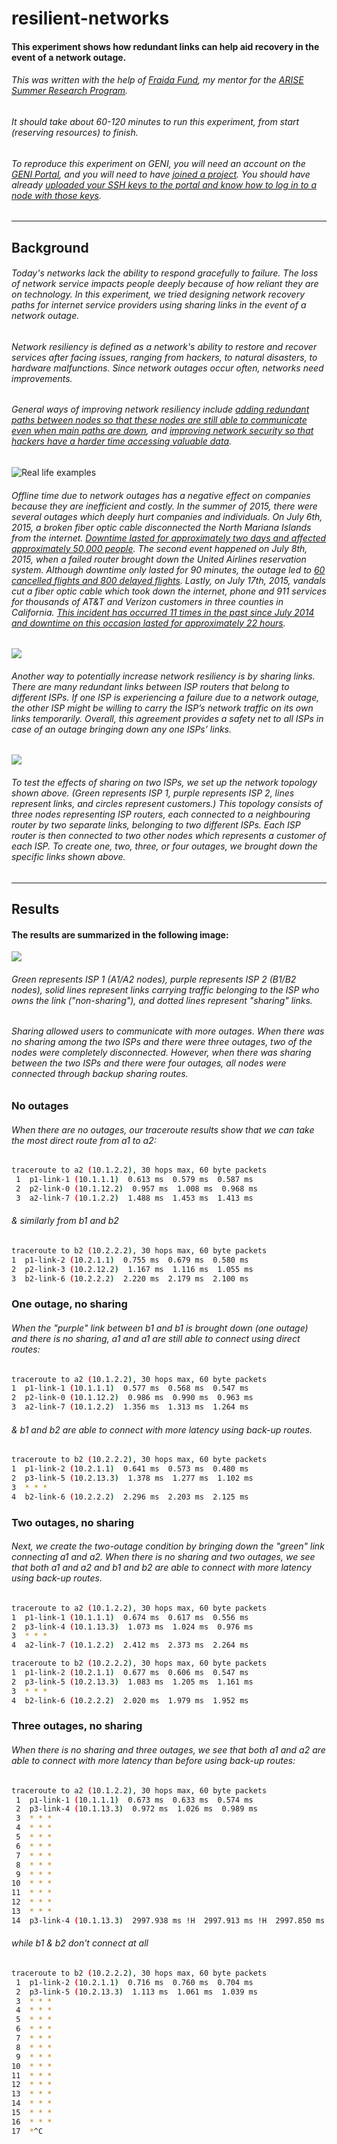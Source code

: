 # resilient-networks
#### This experiment shows how redundant links can help aid recovery in the event of a network outage.
###### This was written with the help of [Fraida Fund](https://github.com/ffund), my mentor for the [ARISE Summer Research Program](http://engineering.nyu.edu/k12stem/arise/).
###### It should take about 60-120 minutes to run this experiment, from start (reserving resources) to finish.
###### To reproduce this experiment on GENI, you will need an account on the [GENI Portal](http://groups.geni.net/geni/wiki/SignMeUp), and you will need to have [joined a project](http://groups.geni.net/geni/wiki/JoinAProject). You should have already [uploaded your SSH keys to the portal and know how to log in to a node with those keys](http://groups.geni.net/geni/wiki/HowTo/LoginToNodes).
---
## Background
###### Today's networks lack the ability to respond gracefully to failure. The loss of network service impacts people deeply because of how reliant they are on technology. In this experiment, we tried designing network recovery paths for internet service providers using sharing links in the event of a network outage.
###### Network resiliency is defined as a network's ability to restore and recover services after facing issues, ranging from hackers, to natural disasters, to hardware malfunctions. Since network outages occur often, networks need improvements.
###### General ways of improving network resiliency include [adding redundant paths between nodes so that these nodes are still able to communicate even when main paths are down](https://calhoun.nps.edu/bitstream/handle/10945/37231/Sterbenz-Cetinkaya-Hameed-Jabbar-Qian-Rohrer-2011.pdf), and [improving network security so that hackers have a harder time accessing valuable data](https://calhoun.nps.edu/bitstream/handle/10945/37231/Sterbenz-Cetinkaya-Hameed-Jabbar-Qian-Rohrer-2011.pdf).
![Real life examples](https://witestlab.poly.edu/blog/content/images/2016/02/dd-july2015outages.svg)
###### Offline time due to network outages has a negative effect on companies because they are inefficient and costly. In the summer of 2015, there were several outages which deeply hurt companies and individuals. On July 6th, 2015, a broken fiber optic cable disconnected the North Mariana Islands from the internet. [Downtime lasted for approximately two days and affected approximately 50,000 people](https://arstechnica.com/information-technology/2015/07/broken-cable-reportedly-disconnected-us-island-territory-from-internet/). The second event happened on July 8th, 2015, when a failed router brought down the United Airlines reservation system. Although downtime only lasted for 90 minutes, the outage led to [60 cancelled flights and 800 delayed flights](http://www.latimes.com/business/technology/la-fi-tn-technical-problems-united-nyse-20150708-story.html). Lastly, on July 17th, 2015, vandals cut a fiber optic cable which took down the internet, phone and 911 services for thousands of AT&T and Verizon customers in three counties in California. [This incident has occurred 11 times in the past since July 2014 and downtime on this occasion lasted for approximately 22 hours](https://arstechnica.com/tech-policy/2015/07/vandals-keep-snipping-fiber-optic-cables-in-california-with-impunity/).
![](https://witestlab.poly.edu/blog/content/images/2016/02/dd-background.svg)
###### Another way to potentially increase network resiliency is by sharing links. There are many redundant links between ISP routers that belong to different ISPs. If one ISP is experiencing a failure due to a network outage, the other ISP might be willing to carry the ISP’s network traffic on its own links temporarily. Overall, this agreement provides a safety net to all ISPs in case of an outage bringing down any one ISPs’ links.
![](https://witestlab.poly.edu/blog/content/images/2016/02/dd-topology.svg)
###### To test the effects of sharing on two ISPs, we set up the network topology shown above. (Green represents ISP 1, purple represents ISP 2, lines represent links, and circles represent customers.) This topology consists of three nodes representing ISP routers, each connected to a neighbouring router by two separate links, belonging to two different ISPs. Each ISP router is then connected to two other nodes which represents a customer of each ISP. To create one, two, three, or four outages, we brought down the specific links shown above.
---
## Results
#### The results are summarized in the following image:
![](https://witestlab.poly.edu/blog/content/images/2016/02/dd-results.svg)
###### Green represents ISP 1 (A1/A2 nodes), purple represents ISP 2 (B1/B2 nodes), solid lines represent links carrying traffic belonging to the ISP who owns the link ("non-sharing"), and dotted lines represent "sharing" links.
###### Sharing allowed users to communicate with more outages. When there was no sharing among the two ISPs and there were three outages, two of the nodes were completely disconnected. However, when there was sharing between the two ISPs and there were four outages, all nodes were connected through backup sharing routes.
### No outages
###### When there are no outages, our traceroute results show that we can take the most direct route from a1 to a2: 
```bash
traceroute to a2 (10.1.2.2), 30 hops max, 60 byte packets  
 1  p1-link-1 (10.1.1.1)  0.613 ms  0.579 ms  0.587 ms
 2  p2-link-0 (10.1.12.2)  0.957 ms  1.008 ms  0.968 ms
 3  a2-link-7 (10.1.2.2)  1.488 ms  1.453 ms  1.413 ms
 ```
 ###### & similarly from b1 and b2
 ```bash
 traceroute to b2 (10.2.2.2), 30 hops max, 60 byte packets  
 1  p1-link-2 (10.2.1.1)  0.755 ms  0.679 ms  0.580 ms
 2  p2-link-3 (10.2.12.2)  1.167 ms  1.116 ms  1.055 ms
 3  b2-link-6 (10.2.2.2)  2.220 ms  2.179 ms  2.100 ms
 ```
 ### One outage, no sharing
 ###### When the "purple" link between b1 and b1 is brought down (one outage) and there is no sharing, a1 and a1 are still able to connect using direct routes: 
 ```bash
 traceroute to a2 (10.1.2.2), 30 hops max, 60 byte packets  
 1  p1-link-1 (10.1.1.1)  0.577 ms  0.568 ms  0.547 ms
 2  p2-link-0 (10.1.12.2)  0.986 ms  0.990 ms  0.963 ms
 3  a2-link-7 (10.1.2.2)  1.356 ms  1.313 ms  1.264 ms
 ```
 ###### & b1 and b2 are able to connect with more latency using back-up routes.
 ```bash
 traceroute to b2 (10.2.2.2), 30 hops max, 60 byte packets  
 1  p1-link-2 (10.2.1.1)  0.641 ms  0.573 ms  0.480 ms
 2  p3-link-5 (10.2.13.3)  1.378 ms  1.277 ms  1.102 ms
 3  * * *
 4  b2-link-6 (10.2.2.2)  2.296 ms  2.203 ms  2.125 ms
 ```
 ### Two outages, no sharing
 ###### Next, we create the two-outage condition by bringing down the "green" link connecting a1 and a2. When there is no sharing and two outages, we see that both a1 and a2 and b1 and b2 are able to connect with more latency using back-up routes.
 ```bash
 traceroute to a2 (10.1.2.2), 30 hops max, 60 byte packets  
 1  p1-link-1 (10.1.1.1)  0.674 ms  0.617 ms  0.556 ms
 2  p3-link-4 (10.1.13.3)  1.073 ms  1.024 ms  0.976 ms
 3  * * *
 4  a2-link-7 (10.1.2.2)  2.412 ms  2.373 ms  2.264 ms
 ```
 
 ```bash
 traceroute to b2 (10.2.2.2), 30 hops max, 60 byte packets  
 1  p1-link-2 (10.2.1.1)  0.677 ms  0.606 ms  0.547 ms
 2  p3-link-5 (10.2.13.3)  1.083 ms  1.205 ms  1.161 ms
 3  * * *
 4  b2-link-6 (10.2.2.2)  2.020 ms  1.979 ms  1.952 ms
 ```
 
 ### Three outages, no sharing
 ###### When there is no sharing and three outages, we see that both a1 and a2 are able to connect with more latency than before using back-up routes:
```bash
traceroute to a2 (10.1.2.2), 30 hops max, 60 byte packets  
 1  p1-link-1 (10.1.1.1)  0.673 ms  0.633 ms  0.574 ms
 2  p3-link-4 (10.1.13.3)  0.972 ms  1.026 ms  0.989 ms
 3  * * *
 4  * * *
 5  * * *
 6  * * *
 7  * * *
 8  * * *
 9  * * *
10  * * *  
11  * * *  
12  * * *  
13  * * *  
14  p3-link-4 (10.1.13.3)  2997.938 ms !H  2997.913 ms !H  2997.850 ms !H  
```
###### while b1 & b2 don't connect at all
```bash
traceroute to b2 (10.2.2.2), 30 hops max, 60 byte packets  
 1  p1-link-2 (10.2.1.1)  0.716 ms  0.760 ms  0.704 ms
 2  p3-link-5 (10.2.13.3)  1.113 ms  1.061 ms  1.039 ms
 3  * * *
 4  * * *
 5  * * *
 6  * * *
 7  * * *
 8  * * *
 9  * * *
10  * * *  
11  * * *  
12  * * *  
13  * * *  
14  * * *  
15  * * *  
16  * * *  
17  *^C  
```
